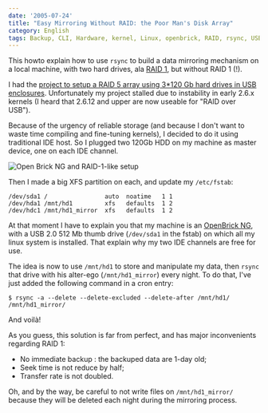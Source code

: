 ```yaml
---
date: '2005-07-24'
title: "Easy Mirroring Without RAID: the Poor Man's Disk Array"
category: English
tags: Backup, CLI, Hardware, kernel, Linux, openbrick, RAID, rsync, USB, XFS, cron
---
```


This howto explain how to use `rsync` to build a data mirroring mechanism on a local machine, with two hard drives, ala [RAID 1](https://en.wikipedia.org/wiki/RAID1), but without RAID 1 (!).

I had the [project to setup a RAID 5 array using 3\*120 Gb hard drives in USB enclosures]({filename}/2005/creer-un-espace-de-stockage-fiable-avec-raid-5-et-lvm-sous-linux.md). Unfortunately my project stalled due to instability in early 2.6.x kernels (I heard that 2.6.12 and upper are now useable for "RAID over USB").

Because of the urgency of reliable storage (and because I don't want to waste time compiling and fine-tuning kernels), I decided to do it using traditional IDE host. So I plugged two 120Gb HDD on my machine as master device, one on each IDE channel.

![Open Brick NG and RAID-1-like setup]({attach}photo_f3.jpg)

Then I made a big XFS partition on each, and update my `/etc/fstab`:

```text
/dev/sda1 /                auto  noatime   1 1
/dev/hda1 /mnt/hd1         xfs   defaults  1 2
/dev/hdc1 /mnt/hd1_mirror  xfs   defaults  1 2
```

At that moment I have to explain you that my machine is an [OpenBrick NG](https://web.archive.org/web/20060822232700/https://www.storever.com/product/openbrick/openbrick-ng), with a USB 2.0 512 Mb thumb drive (`/dev/sda1` in the fstab) on which all my linux system is installed. That explain why my two IDE channels are free for use.

The idea is now to use `/mnt/hd1` to store and manipulate my data, then `rsync` that drive with his alter-ego (`/mnt/hd1_mirror`) every night. To do that, I've just added the following command in a cron entry:

```shell-session
$ rsync -a --delete --delete-excluded --delete-after /mnt/hd1/ /mnt/hd1_mirror/
```

And voilà!

As you guess, this solution is far from perfect, and has major inconvenients regarding RAID 1:

- No immediate backup : the backuped data are 1-day old;
- Seek time is not reduce by half;
- Transfer rate is not doubled.

Oh, and by the way, be careful to not write files on `/mnt/hd1_mirror/` because they will be deleted each night during the mirroring process.
